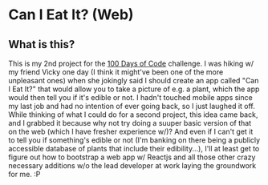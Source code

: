 # Can I Eat It? (Web)

## What is this?
This is my 2nd project for the [100 Days of Code](https://github.com/Kallaway/100-days-of-code) challenge.
I was hiking w/ my friend Vicky one day (I think it might've been one of the more unpleasant ones) when she jokingly said I should create an app called "Can I Eat It?" that would allow you to take a picture of e.g. a plant, which the app would then tell you if it's edible or not. I hadn't touched mobile apps since my last job and had no intention of ever going back, so I just laughed it off. While thinking of what I could do for a second project, this idea came back, and I grabbed it because why not try doing a suuper basic version of that on the web (which I have fresher experience w/)? And even if I can't get it to tell you if something's edible or not (I'm banking on there being a publicly accessible database of plants that include their edibility...), I'll at least get to figure out how to bootstrap a web app w/ Reactjs and all those other crazy necessary additions w/o the lead developer at work laying the groundwork for me. :P
